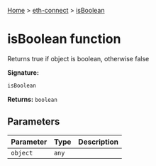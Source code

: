 [Home](./index) &gt; [eth-connect](./eth-connect.md) &gt; [isBoolean](./eth-connect.isboolean.md)

# isBoolean function

Returns true if object is boolean, otherwise false

**Signature:**
```javascript
isBoolean
```
**Returns:** `boolean`

## Parameters

|  Parameter | Type | Description |
|  --- | --- | --- |
|  `object` | `any` |  |

